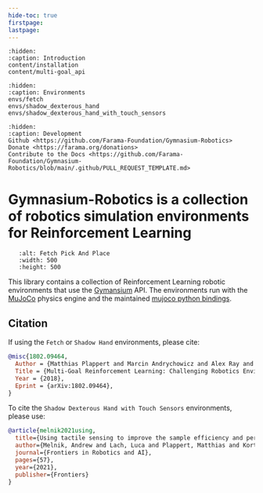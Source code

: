 ```yaml
---
hide-toc: true
firstpage:
lastpage:
---
```


```{toctree}
:hidden:
:caption: Introduction
content/installation
content/multi-goal_api
```

```{toctree}
:hidden:
:caption: Environments
envs/fetch
envs/shadow_dexterous_hand
envs/shadow_dexterous_hand_with_touch_sensors
```

```{toctree}
:hidden:
:caption: Development
Github <https://github.com/Farama-Foundation/Gymnasium-Robotics>
Donate <https://farama.org/donations>
Contribute to the Docs <https://github.com/Farama-Foundation/Gymnasium-Robotics/blob/main/.github/PULL_REQUEST_TEMPLATE.md>
```

# Gymnasium-Robotics is a collection of robotics simulation environments for Reinforcement Learning

```{figure} img/fetchpickandplace.gif
   :alt: Fetch Pick And Place
   :width: 500
   :height: 500
```

This library contains a collection of Reinforcement Learning robotic environments that use the [Gymansium](https://gymnasium.farama.org/) API. The environments run with the [MuJoCo](https://mujoco.org/) physics engine and the maintained [mujoco python bindings](https://mujoco.readthedocs.io/en/latest/python.html).

## Citation

If using the `Fetch` or `Shadow Hand` environments, please cite:

```bibtex
@misc{1802.09464,
  Author = {Matthias Plappert and Marcin Andrychowicz and Alex Ray and Bob McGrew and Bowen Baker and Glenn Powell and Jonas Schneider and Josh Tobin and Maciek Chociej and Peter Welinder and Vikash Kumar and Wojciech Zaremba},
  Title = {Multi-Goal Reinforcement Learning: Challenging Robotics Environments and Request for Research},
  Year = {2018},
  Eprint = {arXiv:1802.09464},
}
```

To cite the `Shadow Dexterous Hand with Touch Sensors` environments, please use:

```bibtex
@article{melnik2021using,
  title={Using tactile sensing to improve the sample efficiency and performance of deep deterministic policy gradients for simulated in-hand manipulation tasks},
  author={Melnik, Andrew and Lach, Luca and Plappert, Matthias and Korthals, Timo and Haschke, Robert and Ritter, Helge},
  journal={Frontiers in Robotics and AI},
  pages={57},
  year={2021},
  publisher={Frontiers}
}
```